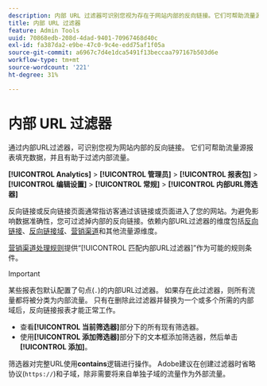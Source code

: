 ```yaml
---
description: 内部 URL 过滤器可识别您视为存在于网站内部的反向链接。它们可帮助流量源报表填充数据，并且有助于过滤内部流量。
title: 内部 URL 过滤器
feature: Admin Tools
uuid: 70868edb-208d-4dad-9401-70967468d40c
exl-id: fa387da2-e9be-47c0-9c4e-edd75af1f05a
source-git-commit: a6967c7d4e1dca5491f13beccaa797167b503d6e
workflow-type: tm+mt
source-wordcount: '221'
ht-degree: 31%

---
```



# 内部 URL 过滤器

通过内部URL过滤器，可识别您视为网站内部的反向链接。 它们可帮助流量源报表填充数据，并且有助于过滤内部流量。

**[!UICONTROL Analytics]** > **[!UICONTROL 管理员]** > **[!UICONTROL 报表包]** > **[!UICONTROL 编辑设置]** > **[!UICONTROL 常规]** > **[!UICONTROL 内部URL筛选器]**

反向链接或反向链接页面通常指访客通过该链接或页面进入了您的网站。为避免影响数据准确性，您可过滤掉内部的反向链接。依赖内部URL过滤器的维度包括[反向链接](/help/components/dimensions/referrer.md)、[反向链接域](/help/components/dimensions/referring-domain.md)、[营销渠道](/help/components/dimensions/marketing-channel.md)和其他流量源维度。

[营销渠道处理规则](../marketing-channels/c-rules.md)提供“[!UICONTROL 匹配内部URL过滤器]”作为可能的规则条件。

>[!IMPORTANT]
>
>某些报表包默认配置了句点(`.`)的内部URL过滤器。 如果存在此过滤器，则所有流量都将被分类为内部流量。 只有在删除此过滤器并替换为一个或多个所需的内部域后，反向链接报表才能正常工作。

* 查看&#x200B;**[!UICONTROL 当前筛选器]**&#x200B;部分下的所有现有筛选器。
* 使用&#x200B;**[!UICONTROL 添加筛选器]**&#x200B;部分下的文本框添加筛选器，然后单击&#x200B;**[!UICONTROL 添加]**。

筛选器对完整URL使用&#x200B;**contains**&#x200B;逻辑进行操作。 Adobe建议在创建过滤器时省略协议(`https://`)和子域，除非需要将来自单独子域的流量作为外部流量。
